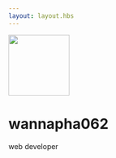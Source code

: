 ```yaml
---
layout: layout.hbs
---
```


<div class="md-col-12">
  <div class="center p2">
    <img src="/images/profile.jpg" width="120" height="120" class="mb2 circle" />
    <h1 class="h2 mt0">wannapha062</h1>
    <p class="mb0">web developer</p>
  </div>
</div>
<br/><br/><br/><br/><br/><br/><br/><br/><br/><br/><br/><br/><br/><br/>
